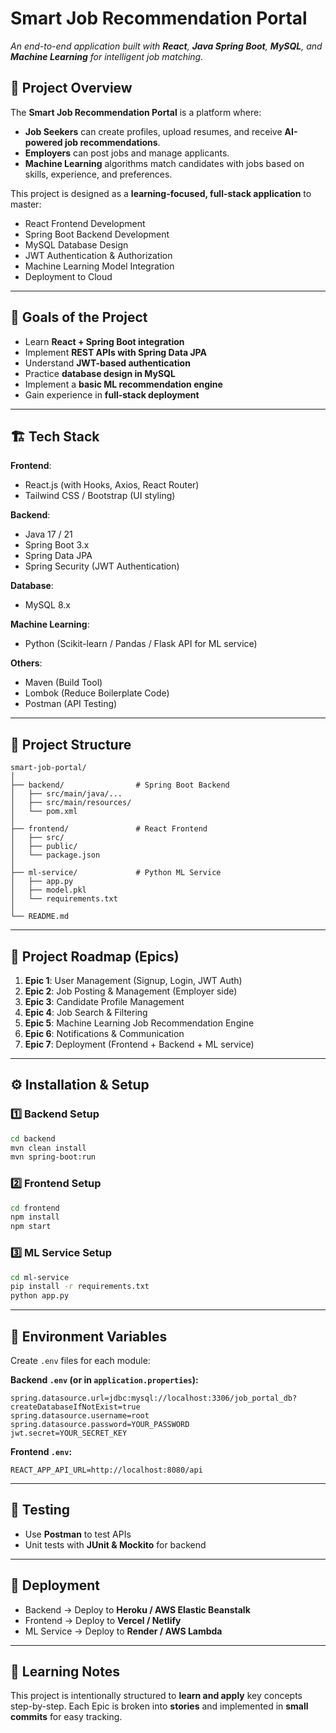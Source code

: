 # **Smart Job Recommendation Portal**

*An end-to-end application built with **React**, **Java Spring Boot**, **MySQL**, and **Machine Learning** for intelligent job matching.*

## 📌 **Project Overview**

The **Smart Job Recommendation Portal** is a platform where:

* **Job Seekers** can create profiles, upload resumes, and receive **AI-powered job recommendations**.
* **Employers** can post jobs and manage applicants.
* **Machine Learning** algorithms match candidates with jobs based on skills, experience, and preferences.

This project is designed as a **learning-focused, full-stack application** to master:

* React Frontend Development
* Spring Boot Backend Development
* MySQL Database Design
* JWT Authentication & Authorization
* Machine Learning Model Integration
* Deployment to Cloud

---

## 🎯 **Goals of the Project**

* Learn **React + Spring Boot integration**
* Implement **REST APIs with Spring Data JPA**
* Understand **JWT-based authentication**
* Practice **database design in MySQL**
* Implement a **basic ML recommendation engine**
* Gain experience in **full-stack deployment**

---

## 🏗 **Tech Stack**

**Frontend**:

* React.js (with Hooks, Axios, React Router)
* Tailwind CSS / Bootstrap (UI styling)

**Backend**:

* Java 17 / 21
* Spring Boot 3.x
* Spring Data JPA
* Spring Security (JWT Authentication)

**Database**:

* MySQL 8.x

**Machine Learning**:

* Python (Scikit-learn / Pandas / Flask API for ML service)

**Others**:

* Maven (Build Tool)
* Lombok (Reduce Boilerplate Code)
* Postman (API Testing)

---

## 📂 **Project Structure**

```
smart-job-portal/
│
├── backend/                # Spring Boot Backend
│   ├── src/main/java/...
│   ├── src/main/resources/
│   └── pom.xml
│
├── frontend/               # React Frontend
│   ├── src/
│   ├── public/
│   └── package.json
│
├── ml-service/             # Python ML Service
│   ├── app.py
│   ├── model.pkl
│   └── requirements.txt
│
└── README.md
```

---

## 📅 **Project Roadmap (Epics)**

1. **Epic 1**: User Management (Signup, Login, JWT Auth)
2. **Epic 2**: Job Posting & Management (Employer side)
3. **Epic 3**: Candidate Profile Management
4. **Epic 4**: Job Search & Filtering
5. **Epic 5**: Machine Learning Job Recommendation Engine
6. **Epic 6**: Notifications & Communication
7. **Epic 7**: Deployment (Frontend + Backend + ML service)

---

## ⚙ **Installation & Setup**

### 1️⃣ Backend Setup

```bash
cd backend
mvn clean install
mvn spring-boot:run
```

### 2️⃣ Frontend Setup

```bash
cd frontend
npm install
npm start
```

### 3️⃣ ML Service Setup

```bash
cd ml-service
pip install -r requirements.txt
python app.py
```

---

## 🔑 **Environment Variables**

Create `.env` files for each module:

**Backend `.env` (or in `application.properties`):**

```properties
spring.datasource.url=jdbc:mysql://localhost:3306/job_portal_db?createDatabaseIfNotExist=true
spring.datasource.username=root
spring.datasource.password=YOUR_PASSWORD
jwt.secret=YOUR_SECRET_KEY
```

**Frontend `.env`:**

```env
REACT_APP_API_URL=http://localhost:8080/api
```

---

## 🧪 **Testing**

* Use **Postman** to test APIs
* Unit tests with **JUnit & Mockito** for backend

---

## 🚀 **Deployment**

* Backend → Deploy to **Heroku / AWS Elastic Beanstalk**
* Frontend → Deploy to **Vercel / Netlify**
* ML Service → Deploy to **Render / AWS Lambda**

---

## 📖 **Learning Notes**

This project is intentionally structured to **learn and apply** key concepts step-by-step.
Each Epic is broken into **stories** and implemented in **small commits** for easy tracking.
